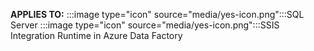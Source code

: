 **APPLIES TO:** :::image type="icon" source="media/yes-icon.png":::SQL Server :::image type="icon" source="media/yes-icon.png":::SSIS Integration Runtime in Azure Data Factory
